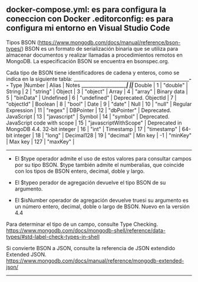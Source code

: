 docker-compose.yml: es para configura la coneccion con Docker
.editorconfig: es para configura mi entorno en Visual Studio Code
-------------------------------------------------------------------------

Tipos BSON (https://www.mongodb.com/docs/manual/reference/bson-types/)
BSON es un formato de serialización binaria que se utiliza para almacenar documentos y realizar llamadas a procedimientos remotos en MongoDB.
La especificación BSON se encuentra en bsonspec.org.

Cada tipo de BSON tiene identificadores de cadena y enteros, como se indica en la siguiente tabla:
___________________________________________________________________--__________________
Type                        |Number | Alias                 | Notes
____________________________|______ |_______________________|__________________________
Double                      |  1    | "double"              |
String                      |  2    | "string"              |
Object                      |  3    | "object"              |
Array                       |  4    | "array"               |
Binary data                 |  5    | "binData"             |
Undefined                   |  6    | "undefined"           | Deprecated.
ObjectId                    |  7    | "objectId"            |
Boolean                     |  8    | "bool"                |
Date                        |  9    | "date"                |
Null                        |  10   | "null"                |
Regular Expression          |  11   | "regex"               |
DBPointer                   |  12   | "dbPointer"           | Deprecated.
JavaScript                  |  13   | "javascript"          |
Symbol                      |  14   | "symbol"              | Deprecated.
JavaScript code with scope  |  15   | "javascriptWithScope" | Deprecated in MongoDB 4.4.
32-bit integer              |  16   | "int"                 |
Timestamp                   |  17   | "timestamp"           |
64-bit integer              |  18   | "long"                |
Decimal128                  |  19   | "decimal"             |
Min key                     |  -1   | "minKey"              |
Max key                     |  127  | "maxKey"              |
________________________________________________________________________________________

* El $type operador admite el uso de estos valores para consultar campos por su tipo BSON.
  $type también admite el numberalias, que coincide con los tipos de BSON entero, decimal, doble y largo.

* El $typeo perador de agregación devuelve el tipo BSON de su argumento.

* El $isNumber operador de agregación devuelve truesi su argumento es un número entero, decimal, doble o largo de BSON. Nuevo en la versión 4.4

Para determinar el tipo de un campo, consulte Type Checking.
https://www.mongodb.com/docs/mongodb-shell/reference/data-types/#std-label-check-types-in-shell


Si convierte BSON a JSON, consulte la referencia de JSON extendido Extended JSON.
https://www.mongodb.com/docs/manual/reference/mongodb-extended-json/

-------------------------------------------------------------------------------------------------


